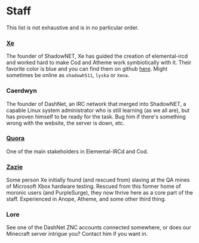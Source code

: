 # Staff

This list is not exhaustive and is in no particular order.

### [Xe](mailto:xe@yolo-swag.com)

The founder of ShadowNET, Xe has guided the creation of elemental-ircd and 
worked hard to make Cod and Atheme work symbiotically with it. Their favorite 
color is blue and you can find them on github [here](http://github.com/lyska). 
Might sometimes be online as `shadowh511`, `lyska` or `Xena`.

### Caerdwyn

The founder of DashNet, an IRC network that merged into ShadowNET, a capable 
Linux system administrator who is still learning (as we all are), but has 
proven himself to be ready for the task. Bug him if there's something wrong 
with the website, the server is down, etc.

### [Quora](mailto:quora@yolo-swag.com)

One of the main stakeholders in Elemental-IRCd and Cod.

### [Zazie](mailto:zazie@yolo-swag.com)

Some person Xe initially found (and rescued from) slaving at the QA mines of 
Microsoft Xbox hardware testing. Rescued from this former home of moronic users 
(and PurpleSurge), they now thrive here as a core part of the staff. 
Experienced in Anope, Atheme, and some other third thing.

### Lore

See one of the DashNet ZNC accounts connected somewhere, or does our Minecraft 
server intrigue you? Contact him if you want in.

